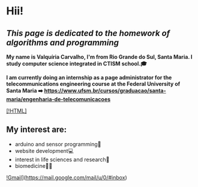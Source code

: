 # Hii!
## _This page is dedicated to the homework of algorithms and programming_


**My name is Valquíria Carvalho, I'm from Rio Grande do Sul, Santa Maria. 
I study computer science integrated in CTISM school.🎓**


**I am currently doing an internship as a page administrator for the telecommunications engineering course at the Federal University of Santa Maria ➡️ https://www.ufsm.br/cursos/graduacao/santa-maria/engenharia-de-telecomunicacoes**

[[!HTML]](https://img.shields.io/badge/HTML-239120?style=for-the-badge&logo=html5&logoColor=white)



## My interest are:

- arduino and sensor programming🤖
- website development💻
- interest in life sciences and research🔬
- biomedicine👩🏻‍ 


[!Gmail](https://img.shields.io/badge/Gmail-D14836?style=for-the-badge&logo=gmail&logoColor=white)](https://mail.google.com/mail/u/0/#inbox)




